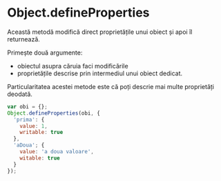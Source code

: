 # Object.defineProperties

Această metodă modifică direct proprietățile unui obiect și apoi îl returnează.

Primește două argumente:

- obiectul asupra căruia faci modificările
- proprietățile descrise prin intermediul unui obiect dedicat.

Particularitatea acestei metode este că poți descrie mai multe proprietăți deodată.

```javascript
var obi = {};
Object.defineProperties(obi, {
  'prima': {
    value: 1,
    writable: true
  },
  'aDoua'; {
    value: 'a doua valoare',
    witable: true
  }
});
```
